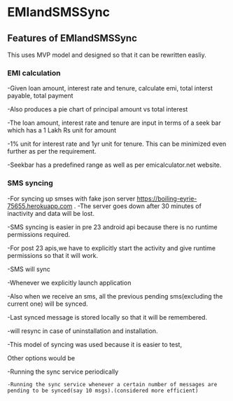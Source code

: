 # EMIandSMSSync

## Features of EMIandSMSSync

This uses MVP model and designed so that it can be rewritten easliy.

### EMI calculation

-Given loan amount, interest rate and tenure, calculate emi, total interst payable, total payment

-Also produces a pie chart of principal amount vs total interest

-The loan amount, interest rate and tenure are input in terms of a seek bar which has a
1 Lakh Rs unit for amount

-1% unit for interest rate and 1yr unit for tenure. This can be minimized even further as per the requirement.

-Seekbar has a predefined range as well as per emicalculator.net website.

### SMS syncing

-For syncing up smses with fake json server https://boiling-eyrie-75655.herokuapp.com 
.
-The server goes down after 30 minutes of inactivity and data will be lost.

-SMS syncing is easier in pre 23 android api because there is no runtime permissions required.

-For post 23 apis,we have to explicitly start the activity and give runtime permissions so that it will work.

-SMS will sync 

   -Whenever we explicitly launch application
   
   -Also when we receive an sms, all the previous pending sms(excluding the current one) will be synced.
   
   -Last synced message is stored locally so that it will be remembered.
   
   
   
 -will resync in case of uninstallation and installation.  
   
-This model of syncing was used because it is easier to test,

 Other options would be
        
   -Running the sync service periodically
        
    -Running the sync service whenever a certain number of messages are pending to be synced(say 10 msgs).(considered more efficient)
               
               
        
        

